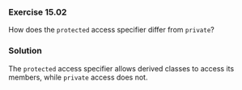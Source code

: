 ### Exercise 15.02

How does the `protected` access specifier differ from `private`?

### Solution

The `protected` access specifier allows derived classes to access its members,
while `private` access does not.
